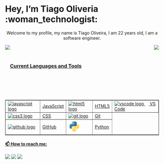 <h1>Hey, I’m Tiago Oliveria  :woman_technologist:</h1>
 <p align='center'>Welcome to my profile, my name is Tiago Oliveira, I am 22 years old, I am a software engineer.</p>
<div align="end">
  <a href="https://github.com/tiagoolliveira">
  <img align="left" height="180em" src="https://github-readme-stats.vercel.app/api?username=tiagoolliveira&show_icons=true&theme=dark&include_all_commits=true&count_private=true"/>
  <img  height="141em" src="https://github-readme-stats.vercel.app/api/top-langs/?username=tiagoolliveira&layout=compact&langs_count=7&theme=dark"/>
</div><br>
  <h3>Current Languages and Tools</h3>
<table border="1">
  <tbody>
    <tr>
      <td><img src="https://cdn.jsdelivr.net/gh/devicons/devicon/icons/javascript/javascript-original.svg" height="40" alt="javascript logo"/></td>
      <td>JavaScript</td>
      <td><img src="https://cdn.jsdelivr.net/gh/devicons/devicon/icons/html5/html5-original.svg" height="40" alt="html5 logo"/></td>
      <td>HTML5</td>
      <td>
        <img
          src="https://cdn.simpleicons.org/visualstudiocode/007ACC"
          height="40"
          alt="vscode logo"
        />
        <img width="12" /> VS Code
      </td>
    </tr>
    <tr>
      <td><img src="https://cdn.jsdelivr.net/gh/devicons/devicon/icons/css3/css3-original.svg" height="40" alt="css3 logo"/></td>
      <td>CSS</td>
      <td><img src="https://cdn.jsdelivr.net/gh/devicons/devicon/icons/git/git-original.svg" height="40" alt="git logo"/></td>
      <td>Git</td>
    </tr>
    <tr>
      <td><img src="https://skillicons.dev/icons?i=github" height="40" alt="github logo"/></td>
      <td>GitHub</td>
      <td><img src="https://raw.githubusercontent.com/devicons/devicon/master/icons/python/python-original.svg" height="40" alt="python logo"/></td>
      <td>Python</td>
  </tbody>
</table>
  
  <h4>📫 How to reach me:</h4>
<div> 
  <a href ="[mailto:oliveiratiago5514@gmail.com]"><img src="https://img.shields.io/badge/-Gmail-%23333?style=for-the-badge&logo=gmail&logoColor=white" target="_blank"></a>
  <a href="[https://www.linkedin.com/in/tiago-oliveira-6a7819273?utm_source=share&utm_campaign=share_via&utm_content=profile&utm_medium=ios_app]" target="_blank"><img src="https://img.shields.io/badge/-LinkedIn-%230077B5?style=for-the-badge&logo=linkedin&logoColor=white" target="_blank"></a> 
  <a href="[https://wa.me/5598984600197]" target="_blank"><img src="https://img.shields.io/badge/whatsApp-25D366?style=for-the-badge&logo=whatsapp&logoColor=white" target="_blank"></a> 
 </div>

